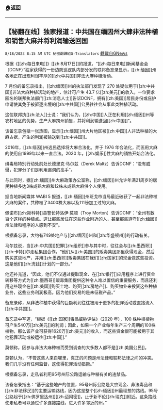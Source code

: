 ###  [:house:返回](README.md)
---


## 【秘翻在线】独家报道：中共国在缅因州大肆非法种植和销售大麻并将利润输送回国
`8/18/2023 8:15 AM UTC 秘密翻譯組G-Translators` [轉載自GNews](https://gnews.org/articles/1566326)

根据《[[zh:每日来电]]》[[zh:8月17日]]的报道，“[[zh:每日来电]]新闻基金会（DCNF）”独家获得的一份边防巡逻队内部分发的联邦备忘录显示，[[zh:缅因]]州各地正在出现利润丰厚的[[zh:中共国]]非法大麻种植活动。

7 月份的备忘录指出，[[zh:缅因]]州的执法部门发现了 270 处疑似用于[[zh:中共国]]非法大麻种植活动的地产，估计可产生 43.7 亿[[zh:美元]]的收入。一位要求匿名的联邦执法部门[[zh:消息人士]]告诉DCNF，拥有[[zh:美国]]居民身份或庇护申请使其免于被驱逐出境的[[zh:中共国]]公民往往会从事此类种植活动。

这位联邦执[[zh:法人]]士说：“我们认为，[[zh:中国]]人正在利用[[zh:缅因]]州等农村地区的优势，生产大麻跨州销售，并将利润输送回[[zh:中国]]”。

该备忘录包括一张热图，显示[[zh:缅因]]州大片地区被[[zh:中国]]人非法种植的大麻占据，产生的利润被输送到[[zh:中共国]]。

2016年，[[zh:缅因]]州选民选择将大麻合法化，并于 1976 年合法化，而医用大麻的使用自1999年以来一直合法。2020 年，[[zh:娱乐]]性大麻的销售开始合法化。

缉毒局特别行动处前处长德里克·马尔兹（Derek Maltz）告诉DCNF：“没有威慑，犯罪分子们是利用漏洞的高手”。

与此同时，据[[zh:缅因]]州大麻政策办公室称，[[zh:缅因]]州允许年满21周岁的居民种植多达3株成熟大麻和12株未成熟大麻供个人使用。

据当地新闻媒体 WABI 5 报道，[[zh:缅因]]州班戈市当局最近破获了一起非法种植大麻的案件，共种植了3400株大麻以及111磅加工过的大麻。

佩诺布[[zh:斯科特]]县警长特洛伊·莫顿（Troy Morton）告诉DCNF：“全州有数百个这样的种植点。这让那些居住在这些作业附近的人，甚至那些遵守[[zh:缅因]]州法律和程序的人感到不安”。

根据备忘录，大约有749处地产与[[zh:缅因]]州和[[zh:华盛顿州]]的行动有关。

马尔兹说，当[[zh:中共国]]犯罪[[zh:组织]]参与其中时，往往会与[[zh:墨西哥]][[zh:卡特]]尔走私集团合作。“他们从[[zh:美国]]的贩毒集团那里获得现金，然后购买这些地产，并用[[zh:墨西哥]]贩毒集团在我们[[zh:国家]]的现金做这些投资。这是他们[[zh:洗钱]]计划的一部分。”

他还补充道，“因此，他们不仅通过提取现金、在[[zh:银行]]应用程序上进行资金转移等方式为[[zh:墨西哥]]贩毒集团提供这种令人难以置信的重要服务，而且还利用这些现金在[[zh:美国]]购买土地、购买[[zh:房地产]]、购买物业来投资这些种植业务，这些业务利润极高，因为他们交易的是未征税产品。”

备忘录称，从非法种植中获得的巨额利润往往被用于更多的犯罪活动或直接流入[[zh:中共国]]。

备忘录中写道，“根据《[[zh:国家]]毒品威胁评估》（2020 年），100 株种植植物可产生540万[[zh:美元]]的利润；因此，如果一个产业每年生产三个周期的100株植物，那么该产业可获得1620万[[zh:美元]]的收入，而这些资金很可能被用于其他犯罪活动或被运往[[zh:中国]].”

莫顿称，因参与非法大麻种植而受到调查的大多数人都不是[[zh:美国公民]]。

莫顿认为，“不管这些人来自哪里，真正的问题是州法律和联邦法律之间的冲突。我们几乎没有任何监督，这使得犯罪活动猖獗。”

根据备忘录，走私者利用95号州际公路运输与种植有关的违禁品。

该备忘录指出：“基于这些地产的位置，95号州际公路是大宗现金、非法毒品和[[zh:非法移民]]的主要运输路线，因为这是整个[[zh:缅因]]州最理想的路线。95号公路起于[[zh:佛罗里达州]][[zh:迈阿密]]，止于新不伦[[zh:瑞克]]附近。这条路线使走私者可以通过许多连接路线，进入许多邻近的州。”
